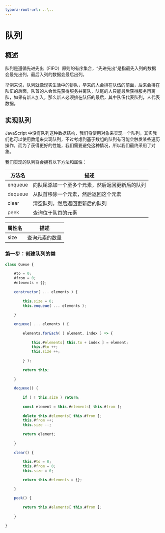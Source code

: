 ```yaml
---
typora-root-url: ..\..
---
```


# 队列

## 概述

队列是遵循先进先出（FIFO）原则的有序集合，“先进先出”是指最先入列的数据会最先出列，最后入列的数据会最后出列。

举例来说，队列就像现实生活中的排队，早来的人会排在队伍的前面，后来会排在队伍的后面，队首的人会优先获得服务并离队，队尾的人只能最后获得服务再离队，如果有新人加入，那么新人必须排在队伍的最后，其中队伍代表队列，人代表数据。

## 实现队列

JavaScript 中没有队列这种数据结构，我们将使用对象来实现一个队列。其实我们也可以使用数组来实现队列，不过考虑到基于数组的队列有可能会触发某些遍历操作，而为了获得更好的性能，我们需要避免这种情况，所以我们最终采用了对象。

我们实现的队列将会拥有以下方法和属性：

| 方法名  | 描述                                           |
| ------- | ---------------------------------------------- |
| enqueue | 向队尾添加一个至多个元素，然后返回更新后的队列 |
| dequeue | 从队首移除一个元素，然后返回这个元素           |
| clear   | 清空队列，然后返回更新后的队列                 |
| peek    | 查询位于队首的元素                             |

| 属性名 | 描述           |
| ------ | -------------- |
| size   | 查询元素的数量 |

### 第一步：创建队列的类



```js
class Queue {
    
    #to = 0;
    #from = 0;
    #elements = {};
    
    constructor( ... elements ) {
        
        this.size = 0;
        this.enqueue( ... elements );
        
    }
    
    enqueue( ... elements ) {
        
        elements.forEach( ( element, index ) => {
            
            this.#elements[ this.to + index ] = element;
            this.#to ++;
            this.size ++;
            
        } );
        
        return this;
        
    }
    
    dequeue() {
        
        if ( ! this.size ) return;
        
        const element = this.#elements[ this.#from ];
        
		delete this.#elements[ this.#from ];
        this.#from ++;
        this.size --;
        
        return element;
        
    }
    
    clear() {
        
        this.#to = 0;
        this.#from = 0;
        this.size = 0;

        return this.#elements = {};
        
    }
    
    peek() {
        
        return this.#elements[ this.#from ];
        
    }
    
}
```

